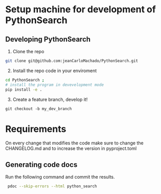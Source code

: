 # Setup machine for development of PythonSearch



## Developing PythonSearch

1. Clone the repo

```sh
git clone git@github.com:jeanCarloMachado/PythonSearch.git
```

2. Install the repo code in your enviroment

```sh
cd PythonSearch ; 
# install the program in devevelopment mode
pip install -e .
```

3. Create a feature branch, develop it!

```
git checkout -b my_dev_branch
```

# Requirements

On every change that modifies the code make sure to change the CHANGELOG.md and to increase the version in pyproject.toml


## Generating code docs

Run the following command and commit the results.

```sh
 pdoc --skip-errors --html python_search
```

